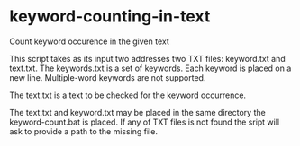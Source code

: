 # keyword-counting-in-text
Count keyword occurence in the given text

This script takes as its input two addresses two TXT files: keyword.txt and text.txt. 
The keywords.txt is a set of keywords. Each keyword is placed on a new line. Multiple-word keywords are not supported.

The text.txt is a text to be checked for the keyword occurrence.

The text.txt and keyword.txt may be placed in the same directory the keyword-count.bat is placed. If any of TXT files is not found the sript will ask to provide a path to the missing file.


